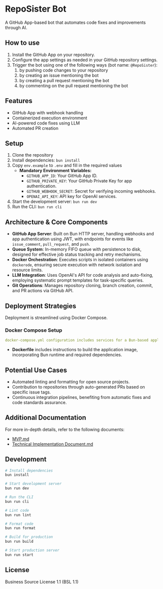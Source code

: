 # RepoSister Bot

A GitHub App-based bot that automates code fixes and improvements through AI.

## How to use

1. Install the GitHub App on your repository.
2. Configure the app settings as needed in your GitHub repository settings.
3. Trigger the bot using one of the following ways (bot name: `@RepoSister`):
    1. by pushing code changes to your repository
    1. by creating an issue mentioning the bot
    1. by creating a pull request mentioning the bot
    1. by commenting on the pull request mentioning the bot

## Features

- GitHub App with webhook handling
- Containerized execution environment
- AI-powered code fixes using LLM
- Automated PR creation

## Setup

1. Clone the repository
2. Install dependencies: `bun install`
3. Copy `env.example` to `.env` and fill in the required values
   - **Mandatory Environment Variables:**  
     - `GITHUB_APP_ID`: Your GitHub App ID.  
     - `GITHUB_PRIVATE_KEY`: Your GitHub Private Key for app authentication.  
     - `GITHUB_WEBHOOK_SECRET`: Secret for verifying incoming webhooks.  
     - `OPENAI_API_KEY`: API key for OpenAI services.
4. Start the development server: `bun run dev`
5. Run the CLI: `bun run cli`

## Architecture & Core Components

- **GitHub App Server**: Built on Bun HTTP server, handling webhooks and app authentication using JWT, with endpoints for events like `issue_comment`, `pull_request`, and `push`.
- **Queue System**: In-memory FIFO queue with persistence to disk, designed for effective job status tracking and retry mechanisms.
- **Docker Orchestration**: Executes scripts in isolated containers using `dockerode`, ensuring secure execution with network isolation and resource limits.
- **LLM Integration**: Uses OpenAI's API for code analysis and auto-fixing, employing systematic prompt templates for task-specific queries.
- **Git Operations**: Manages repository cloning, branch creation, commit, and PR actions via GitHub API.

## Deployment Strategies

Deployment is streamlined using Docker Compose.

### Docker Compose Setup
```yaml
docker-compose.yml configuration includes services for a Bun-based application with options for environment variables, volume mounts, and networking.
```
- **Dockerfile** includes instructions to build the application image, incorporating Bun runtime and required dependencies.

## Potential Use Cases

- Automated linting and formatting for open source projects.
- Contribution to repositories through auto-generated PRs based on specific issue tags.
- Continuous integration pipelines, benefiting from automatic fixes and code standards assurance.

## Additional Documentation

For more in-depth details, refer to the following documents:
- [MVP.md](docs/MVP.md)
- [Technical Implementation Document.md](docs/Technical%20Implementation%20Document.md)

## Development

```bash
# Install dependencies
bun install

# Start development server
bun run dev

# Run the CLI
bun run cli

# Lint code
bun run lint

# Format code
bun run format

# Build for production
bun run build

# Start production server
bun run start
```

## License

Business Source License 1.1 (BSL 1.1)
